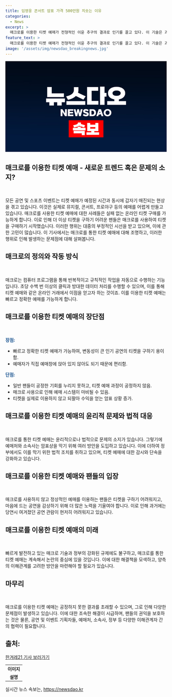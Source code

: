 ```yaml
---
title: 임영웅 콘서트 암표 가격 500만원 치솟는 이유
categories:
  - News
excerpt: >
  매크로를 이용한 티켓 예매가 전형적인 이윤 추구의 결과로 인기를 끌고 있다. 이 기술은 과거 불가능했던 본좌석 예매부터 최신 콘서트까지 모든 티켓을 쉽게 구매할 수 있게 했다. 이러한 행위는 불법이지만, 소셜미디어에서 매크로 판매글이 쉽게 볼 수 있다. 매크로의 성공은 공연 사이트의 보안 취약점을 이용하기도 했다. 그러나 정부는 매크로 프로그램을 이용한 공연 입장권 판매를 처벌하는 법을 시행 중이다. 매크로를 이용한 다량 예매를 막기 위한 시스템도 필요하다.
feature_text: >
  매크로를 이용한 티켓 예매가 전형적인 이윤 추구의 결과로 인기를 끌고 있다. 이 기술은 과거 불가능했던 본좌석 예매부터 최신 콘서트까지 모든 티켓을 쉽게 구매할 수 있게 했다. 이러한 행위는 불법이지만, 소셜미디어에서 매크로 판매글이 쉽게 볼 수 있다. 매크로의 성공은 공연 사이트의 보안 취약점을 이용하기도 했다. 그러나 정부는 매크로 프로그램을 이용한 공연 입장권 판매를 처벌하는 법을 시행 중이다. 매크로를 이용한 다량 예매를 막기 위한 시스템도 필요하다.
image: '/assets/img/newsdao_breakingnews.jpg'
---
```


<p><img src="/assets/img/newsdao_breakingnews.jpg" alt="cryptoinkorea 속보" /></p>

<h2 data-ke-size="size26">매크로를 이용한 티켓 예매 - 새로운 트렌드 혹은 문제의 소지?</h2>

<p data-ke-size="size16">&nbsp;</p>

<p>모든 공연 및 스포츠 이벤트는 티켓 예매가 예정된 시간과 동시에 갑자기 매진되는 현상을 겪고 있습니다. 이것은 실제로 뮤지컬, 콘서트, 프로야구 등의 예매를 어렵게 만들고 있습니다. 매크로를 사용한 티켓 예매에 대한 사례들은 실패 없는 온라인 티켓 구매를 가능하게 합니다. 이로 인해 더 이상 티켓을 구하기 어려운 팬들은 매크로를 사용하여 티켓을 구매하기 시작했습니다. 이러한 행위는 대중의 부정적인 시선을 받고 있으며, 이에 관한 고민이 많습니다. 이 기사에서는 매크로를 통한 티켓 예매에 대해 조명하고, 이러한 행위로 인해 발생하는 문제점에 대해 살펴봅니다.</p></p>

<h2 data-ke-size="size24">매크로의 정의와 작동 방식</h2>

<p data-ke-size="size16">&nbsp;</p>

<p>매크로는 컴퓨터 프로그램을 통해 반복적이고 규칙적인 작업을 자동으로 수행하는 기능입니다. 초당 수백 번 이상의 클릭과 방대한 데이터 처리를 수행할 수 있으며, 이를 통해 티켓 예매와 같은 온라인 거래에서 이점을 얻고자 하는 것이죠. 이를 이용한 티켓 예매는 빠르고 정확한 예매를 가능하게 합니다.</p></p>

<h2 data-ke-size="size24">매크로를 이용한 티켓 예매의 장단점</h2>

<p data-ke-size="size16">&nbsp;</p>

<p><b><span style="color: #1a5490;">장점:</span></b></p>

<ul>
    <li>빠르고 정확한 티켓 예매가 가능하여, 변동성이 큰 인기 공연의 티켓을 구하기 용이함.</li>
    <li>예매자가 직접 예매창에 앉아 있지 않아도 되기 때문에 편리함.</li>
</ul>

<p><b><span style="color: #1a5490;">단점:</span></b></p>

<ul>
    <li>일반 팬들이 공정한 기회를 누리지 못하고, 티켓 예매 과정이 공정하지 않음.</li>
    <li>매크로 사용으로 인해 예매 시스템이 마비될 수 있음.</li>
    <li>티켓을 실제로 이용하지 않고 되팔아 수익을 얻는 암표 상황 증가.</li>
</ul>

<h2 data-ke-size="size24">매크로를 이용한 티켓 예매의 윤리적 문제와 법적 대응</h2>

<p data-ke-size="size16">&nbsp;</p>

<p>매크로를 통한 티켓 예매는 윤리적으로나 법적으로 문제의 소지가 있습니다. 그렇기에 예매처와 소속사는 암표상을 막기 위해 여러 방안을 도입하고 있습니다. 이에 더하여 정부에서도 이를 막기 위한 법적 조치를 취하고 있으며, 티켓 예매에 대한 감시와 단속을 강화하고 있습니다.</p></p>

<h2 data-ke-size="size24">매크로를 이용한 티켓 예매와 팬들의 입장</h2>

<p data-ke-size="size16">&nbsp;</p>

<p>매크로를 사용하지 않고 정상적인 예매를 이용하는 팬들은 티켓을 구하기 어려워지고, 마음에 드는 공연을 감상하기 위해 더 많은 노력을 기울여야 합니다. 이로 인해 과거에는 당연시 여겨졌던 공연 관람이 현저히 어려워지고 있습니다.</p></p>

<h2 data-ke-size="size24">매크로를 이용한 티켓 예매의 미래</h2>

<p data-ke-size="size16">&nbsp;</p>

<p>빠르게 발전하고 있는 매크로 기술과 정부의 강화된 규제에도 불구하고, 매크로를 통한 티켓 예매는 계속해서 논란의 중심에 있을 것입니다. 이에 대한 해결책을 모색하고, 양측의 이해관계를 고려한 방안을 마련해야 할 필요가 있습니다.</p></p>

<h2 data-ke-size="size24">마무리</h2>

<p data-ke-size="size16">&nbsp;</p>

<p>매크로를 이용한 티켓 예매는 공정하지 못한 결과를 초래할 수 있으며, 그로 인해 다양한 문제점이 발생하고 있습니다. 이에 대한 조속한 해결이 시급하며, 팬들의 권익을 보호하는 것은 물론, 공연 및 이벤트 기획자들, 예매처, 소속사, 정부 등 다양한 이해관계자 간의 협력이 필요합니다.</p></p>

<h2>출처:</h2>

<p><a href="https://www.hani.co.kr/arti/culture/entertainment/1013387.html" target="_blank" rel="nofollow">한겨레21 기사 보러가기</a></p>

<table style="width: 100%;">
    <tbody>
        <tr>
            <td style="text-align: center;"><b>이미지</b></td>
        </tr>
        <tr>
            <td style="text-align: center;"><b>설명</b></td>
        </tr>
    </tbody>
</table>
실시간 뉴스 속보는, <a href="https://newsdao.kr" rel="dofollow">https://newsdao.kr</a>


